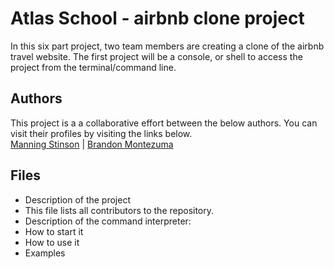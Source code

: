 # Atlas School - airbnb clone project
In this six part project, two team members are creating a clone of the airbnb travel website. The first project will be a console, or shell to access the project from the terminal/command line.

## Authors
This project is a a collaborative effort between the below authors. You can visit their profiles by visiting the links below.<br>
[Manning Stinson](https://github.com/manningstinson) |
[Brandon Montezuma](https://github.com/bmontezuma)

## Files

* Description of the project
* This file lists all contributors to the repository.
* Description of the command interpreter:
* How to start it
* How to use it
* Examples
